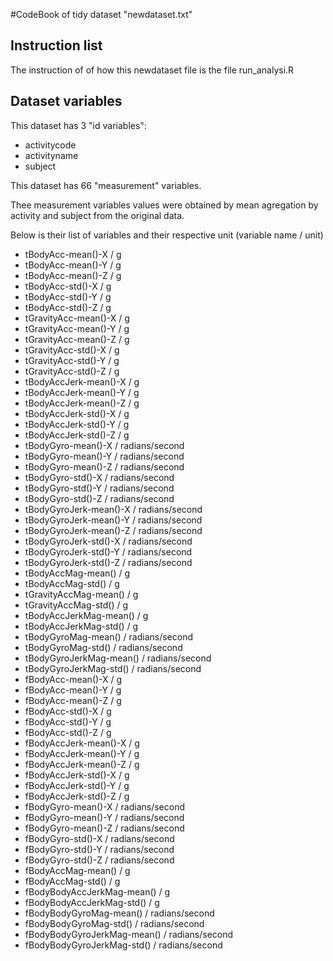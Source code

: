 #CodeBook of tidy dataset "newdataset.txt"

## Instruction list
The instruction of of how this newdataset file is the file run_analysi.R

## Dataset variables

This dataset has 3 "id variables": 
* activitycode
* activityname
* subject

This dataset has 66 "measurement" variables. 

Thee measurement variables values were obtained by mean agregation by activity and subject from the original data.

Below is their list of variables and their respective unit (variable name / unit)

*  tBodyAcc-mean()-X  /  g
*  tBodyAcc-mean()-Y  /  g
*  tBodyAcc-mean()-Z  /  g
*  tBodyAcc-std()-X  /  g
*  tBodyAcc-std()-Y  /  g
*  tBodyAcc-std()-Z  /  g
*  tGravityAcc-mean()-X  /  g
*  tGravityAcc-mean()-Y  /  g
*  tGravityAcc-mean()-Z  /  g
*  tGravityAcc-std()-X  /  g
*  tGravityAcc-std()-Y  /  g
*  tGravityAcc-std()-Z  /  g
*  tBodyAccJerk-mean()-X  /  g
*  tBodyAccJerk-mean()-Y  /  g
*  tBodyAccJerk-mean()-Z  /  g
*  tBodyAccJerk-std()-X  /  g
*  tBodyAccJerk-std()-Y  /  g
*  tBodyAccJerk-std()-Z  /  g
*  tBodyGyro-mean()-X  /  radians/second
*  tBodyGyro-mean()-Y  /  radians/second
*  tBodyGyro-mean()-Z  /  radians/second
*  tBodyGyro-std()-X  /  radians/second
*  tBodyGyro-std()-Y  /  radians/second
*  tBodyGyro-std()-Z  /  radians/second
*  tBodyGyroJerk-mean()-X  /  radians/second
*  tBodyGyroJerk-mean()-Y  /  radians/second
*  tBodyGyroJerk-mean()-Z  /  radians/second
*  tBodyGyroJerk-std()-X  /  radians/second
*  tBodyGyroJerk-std()-Y  /  radians/second
*  tBodyGyroJerk-std()-Z  /  radians/second
*  tBodyAccMag-mean()  /  g
*  tBodyAccMag-std()  /  g
*  tGravityAccMag-mean()  /  g
*  tGravityAccMag-std()  /  g
*  tBodyAccJerkMag-mean()  /  g
*  tBodyAccJerkMag-std()  /  g
*  tBodyGyroMag-mean()  /  radians/second
*  tBodyGyroMag-std()  /  radians/second
*  tBodyGyroJerkMag-mean()  /  radians/second
*  tBodyGyroJerkMag-std()  /  radians/second
*  fBodyAcc-mean()-X  /  g
*  fBodyAcc-mean()-Y  /  g
*  fBodyAcc-mean()-Z  /  g
*  fBodyAcc-std()-X  /  g
*  fBodyAcc-std()-Y  /  g
*  fBodyAcc-std()-Z  /  g
*  fBodyAccJerk-mean()-X  /  g
*  fBodyAccJerk-mean()-Y  /  g
*  fBodyAccJerk-mean()-Z  /  g
*  fBodyAccJerk-std()-X  /  g
*  fBodyAccJerk-std()-Y  /  g
*  fBodyAccJerk-std()-Z  /  g
*  fBodyGyro-mean()-X  /  radians/second
*  fBodyGyro-mean()-Y  /  radians/second
*  fBodyGyro-mean()-Z  /  radians/second
*  fBodyGyro-std()-X  /  radians/second
*  fBodyGyro-std()-Y  /  radians/second
*  fBodyGyro-std()-Z  /  radians/second
*  fBodyAccMag-mean()  /  g
*  fBodyAccMag-std()  /  g
*  fBodyBodyAccJerkMag-mean()  /  g
*  fBodyBodyAccJerkMag-std()  /  g
*  fBodyBodyGyroMag-mean()  /  radians/second
*  fBodyBodyGyroMag-std()  /  radians/second
*  fBodyBodyGyroJerkMag-mean()  /  radians/second
*  fBodyBodyGyroJerkMag-std()  /  radians/second
